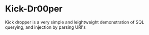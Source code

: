 # Kick-Dr00per
Kick dropper is a very simple and leightweight demonstration of SQL querying, and injection by parsing URl's
